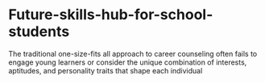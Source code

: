 # Future-skills-hub-for-school-students
The traditional one-size-fits all approach to career counseling often fails to engage young learners or consider the  unique combination of interests, aptitudes, and personality traits that shape each  individual
